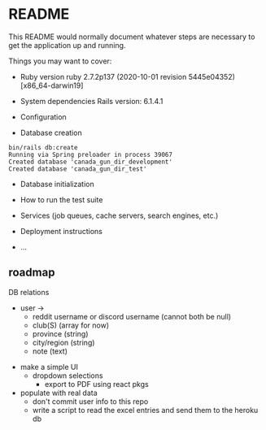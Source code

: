 # README

This README would normally document whatever steps are necessary to get the
application up and running.

Things you may want to cover:

- Ruby version
  ruby 2.7.2p137 (2020-10-01 revision 5445e04352) [x86_64-darwin19]
- System dependencies
  Rails version: 6.1.4.1

- Configuration

- Database creation

```
bin/rails db:create
Running via Spring preloader in process 39067
Created database 'canada_gun_dir_development'
Created database 'canada_gun_dir_test'
```

- Database initialization

- How to run the test suite

- Services (job queues, cache servers, search engines, etc.)

- Deployment instructions

- ...

## roadmap

DB relations

- user ->
  - reddit username or discord username (cannot both be null)
  - club(S) (array for now)
  - province (string)
  - city/region (string)
  - note (text)

* make a simple UI
  - dropdown selections
    - export to PDF using react pkgs
* populate with real data
  - don't commit user info to this repo
  - write a script to read the excel entries and send them to the heroku db
